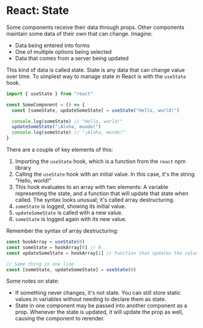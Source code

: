 # React: State

Some components receive their data through props. Other components maintain some data of their own that can change. Imagine:

* Data being entered into forms
* One of multiple options being selected
* Data that comes from a server being updated

This kind of data is called state. State is any data that can change value over time. To simplest way to manage state in React is with the `useState` hook.

```js
import { useState } from "react"

const SomeComponent = () => {
  const [someState, updateSomeState] = useState("Hello, world!")

  console.log(someState) // "Hello, world!"
  updateSomeState("¡Aloha, mundo!")
  console.log(someState) // "¡Aloha, mundo!"
}
```

There are a couple of key elements of this:

1. Importing the `useState` hook, which is a function from the `react` npm library
2. Calling the `useState` hook with an initial value. In this case, it's the string "Hello, world!"
3. This hook evaluates to an array with two elements: A variable representing the state, and a function that will update that state when called. The syntax looks unusual; it's called array destructuring.
4. `someState` is logged, showing its initial value.
5. `updateSomeState` is called with a new value.
6. `someState` is logged again with its new value.

Remember the syntax of array destructuring:

```js
const hookArray = useState(0)
const someState = hookArray[0] // 0
const updateSomeState = hookArray[1] // Function that updates the value in hookArray[0]

// Same thing in one line
const [someState, updateSomeState] = useState(0)
```

Some notes on state:

* If something never changes, it's not state. You can still store static values in variables without needing to declare them as state.
* State in one component may be passed into another component as a prop. Whenever the state is updated, it will update the prop as well, causing the component to rerender.
